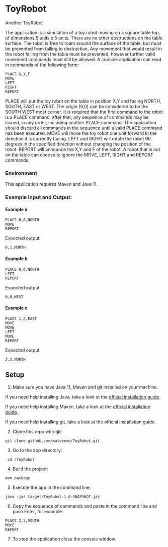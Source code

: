 # ToyRobot
Another ToyRobot

The application is a simulation of a toy robot moving on a square table top, of dimensions 5 units x 5 units. There are no
other obstructions on the table surface. The robot is free to roam around the surface of the table, but must be prevented
from falling to destruction. Any movement that would result in the robot falling from the table must be prevented,
however further valid movement commands must still be allowed.
A console application can read in commands of the following form:

```
PLACE X,Y,F
MOVE
LEFT
RIGHT
REPORT
```
PLACE will put the toy robot on the table in position X,Y and facing NORTH, SOUTH, EAST or WEST. The origin (0,0)
can be considered to be the SOUTH WEST most corner. It is required that the first command to the robot is a PLACE
command, after that, any sequence of commands may be issued, in any order, including another PLACE command. The
application should discard all commands in the sequence until a valid PLACE command has been executed.
MOVE will move the toy robot one unit forward in the direction it is currently facing.
LEFT and RIGHT will rotate the robot 90 degrees in the specified direction without changing the position of the robot.
REPORT will announce the X,Y and F of the robot. 
A robot that is not on the table can choose to ignore the MOVE, LEFT, RIGHT and REPORT commands.

### Environment
This application requires Maven and Java 11.

### Example Input and Output:

#### Example a

    PLACE 0,0,NORTH
    MOVE
    REPORT

Expected output:

    0,1,NORTH

#### Example b

    PLACE 0,0,NORTH
    LEFT
    REPORT

Expected output:

    0,0,WEST

#### Example c

    PLACE 1,2,EAST
    MOVE
    MOVE
    LEFT
    MOVE
    REPORT

Expected output

    3,3,NORTH

## Setup

1. Make sure you have Java 11, Maven and git installed on your machine. 

If you need help installing Java, take a look at the [official installation guide](https://docs.aws.amazon.com/corretto/latest/corretto-11-ug/windows-7-install.html).

If you need help installing Maven, take a look at the [official installation guide](https://maven.apache.org/install.html).

If you need help installing git, take a look at the [official installation guide](https://git-scm.com/book/en/v2/Getting-Started-Installing-Git).

2. Clone this repo with git:
```
git clone github.com/matveeve/ToyRobot.git
```
3. Go to the app directory:
```
 cd /ToyRobot
```
4. Build the project:
 ```
mvn package
```
5. Execute the app in the command line:
```
java -jar target/ToyRobot-1.0-SNAPSHOT.jar
```
6. Copy the sequence of commands and paste in the command line and push Enter, for example:
```
PLACE 2,3,SOUTH
MOVE
REPORT
```
7. To stop the application close the console window.
